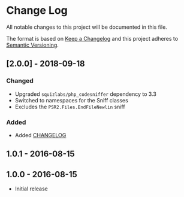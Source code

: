 # Change Log

All notable changes to this project will be documented in this file.

The format is based on [Keep a Changelog](http://keepachangelog.com/) 
and this project adheres to [Semantic Versioning](http://semver.org/).

## [2.0.0] - 2018-09-18

### Changed

- Upgraded `squizlabs/php_codesniffer` dependency to 3.3
- Switched to namespaces for the Sniff classes
- Excludes the `PSR2.Files.EndFileNewlin` sniff

### Added

- Added [CHANGELOG](CHANGELOG.md)

## 1.0.1 - 2016-08-15

## 1.0.0 - 2016-08-15

- Initial release